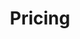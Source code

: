 ---
layout: child_layout/pricing
title: Pricing
permalink: /pricing/
hero: /assets/img/content/hero/iStock_9068906_LARGE_MiddleOfHwyTruck.jpg
hero_classes: is-default
---